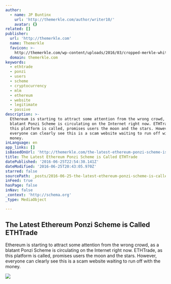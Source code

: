 ```yaml
---
author:
  - name: JP Buntinx
    url: 'http://themerkle.com/author/writer10/'
    avatar: {}
related: []
publisher:
  url: 'http://themerkle.com'
  name: Themerkle
  favicon: >-
    http://themerkle.com/wp-content/uploads/2016/03/cropped-merkle-white-1-192x192.png
  domain: themerkle.com
keywords:
  - ethtrade
  - ponzi
  - users
  - scheme
  - cryptocurrency
  - mlm
  - ethereum
  - website
  - legitimate
  - passive
description: >-
  Ethereum is starting to attract some attention from the wrong crowd, as a
  blatant Ponzi Scheme is circulating on the Internet right now. ETHTrade, as
  this platform is called, promises users the moon and the stars. However,
  everyone can clearly see this is a scam website waiting to run off with the
  money.
inLanguage: en
app_links: []
isBasedOnUrl: 'http://themerkle.com/the-latest-ethereum-ponzi-scheme-is-called-ethtrade/'
title: The Latest Ethereum Ponzi Scheme is Called ETHTrade
datePublished: '2016-06-25T22:54:30.141Z'
dateModified: '2016-06-25T20:43:05.970Z'
starred: false
sourcePath: _posts/2016-06-25-the-latest-ethereum-ponzi-scheme-is-called-ethtrade.md
inFeed: true
hasPage: false
inNav: false
_context: 'http://schema.org'
_type: MediaObject

---
```

<article style=""><h1>The Latest Ethereum Ponzi Scheme is Called ETHTrade</h1><p>Ethereum is starting to attract some attention from the wrong crowd, as a blatant Ponzi Scheme is circulating on the Internet right now. ETHTrade, as this platform is called, promises users the moon and the stars. However, everyone can clearly see this is a scam website waiting to run off with the money.</p><img src="http://themerkle.com/wp-content/uploads/2016/06/shutterstock_9228043.jpg" /></article>